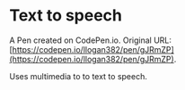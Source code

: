 # Text to speech 

A Pen created on CodePen.io. Original URL: [https://codepen.io/llogan382/pen/gJRmZP](https://codepen.io/llogan382/pen/gJRmZP).

Uses multimedia to to text to speech. 